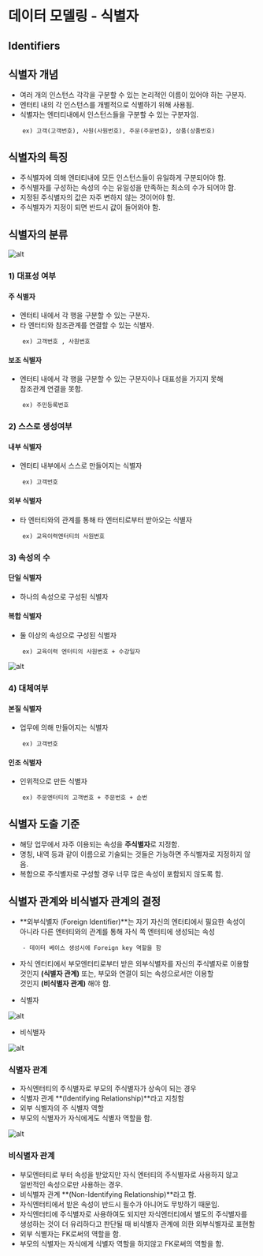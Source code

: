 데이터 모델링 - 식별자
============

## Identifiers

## 식별자 개념

* 여러 개의 인스턴스 각각을 구분할 수 있는 논리적인 이름이 있어야 하는 구분자.
* 엔터티 내의 각 인스턴스를 개별적으로 식별하기 위해 사용됨.
* 식별자는 엔터티내에서 인스턴스들을 구분할 수 있는 구분자임.

```
    ex) 고객(고객번호), 사원(사원번호), 주문(주문번호), 상품(상품번호)
```

## 식별자의 특징

* 주식별자에 의해 엔터티내에 모든 인스턴스들이 유일하게 구분되어야 함.
* 주식별자를 구성하는 속성의 수는 유일성을 만족하는 최소의 수가 되어야 함.
* 지정된 주식별자의 값은 자주 변하지 않는 것이어야 함.
* 주식별자가 지정이 되면 반드시 값이 들어와야 함.

## 식별자의 분류

![alt](/assets/images/post/Database/sql/64.png)

### 1) 대표성 여부

#### 주 식별자

* 엔터티 내에서 각 행을 구분할 수 있는 구분자.
* 타 엔터티와 참조관계를 연결할 수 있는 식별자.

```
    ex) 고객번호 , 사원번호
```

#### 보조 식별자

* 엔터티 내에서 각 행을 구분할 수 있는 구분자이나 대표성을 가지지 못해   
  참조관계 연결을 못함.

```
    ex) 주민등록번호
```

### 2) 스스로 생성여부

#### 내부 식별자

* 엔터티 내부에서 스스로 만들어지는 식별자 

```
    ex) 고객번호
```

#### 외부 식별자

* 타 엔터티와의 관계를 통해 타 엔터티로부터 받아오는 식별자

```
    ex) 교육이력엔터티의 사원번호 
```

### 3) 속성의 수

#### 단일 식별자 

* 하나의 속성으로 구성된 식별자

#### 복합 식별자

* 둘 이상의 속성으로 구성된 식별자

```
    ex) 교육이력 엔터티의 사원번호 + 수강일자
```

![alt](/assets/images/post/Database/sql/65.png)

### 4) 대체여부

#### 본질 식별자

* 업무에 의해 만들어지는 식별자

```
    ex) 고객번호
```

#### 인조 식별자

* 인위적으로 만든 식별자

```
    ex) 주문엔터티의 고객번호 + 주문번호 + 순번
```


## 식별자 도출 기준

* 해당 업무에서 자주 이용되는 속성을 **주식별자**로 지정함.
* 명칭, 내역 등과 같이 이름으로 기술되는 것들은 가능하면 주식별자로 지정하지 않음.
* 복합으로 주식별자로 구성할 경우 너무 많은 속성이 포함되지 않도록 함.

## 식별자 관계와 비식별자 관계의 결정

* **외부식별자 (Foreign Identifier)**는 자기 자신의 엔터티에서 필요한 속성이  
  아니라 다른 엔터티와의 관계를 통해 자식 쪽 엔터티에 생성되는 속성

```
    - 데이터 베이스 생성시에 Foreign key 역할을 함
```

* 자식 엔터티에서 부모엔터티로부터 받은 외부식별자를 자신의 주식별자로 이용할  
  것인지 **(식별자 관계)** 또는, 부모와 연결이 되는 속성으로서만 이용할  
  것인지 **(비식별자 관계)** 해야 함.

* 식별자

![alt](/assets/images/post/Database/sql/66.png)

* 비식별자

![alt](/assets/images/post/Database/sql/67.png)

### 식별자 관계

* 자식엔터티의 주식별자로 부모의 주식별자가 상속이 되는 경우
* 식별자 관계 **(Identifying Relationship)**라고 지칭함
* 외부 식별자의 주 식별자 역할
* 부모의 식별자가 자식에게도 식별자 역할을 함.

![alt](/assets/images/post/Database/sql/68.png)


### 비식별자 관계

* 부모엔터티로 부터 속성을 받았지만 자식 엔터티의 주식별자로 사용하지 않고  
  일반적인 속성으로만 사용하는 경우.
* 비식별자 관계 **(Non-Identifying Relationship)**라고 함.
* 자식엔터티에서 받은 속성이 반드시 필수가 아니어도 무방하기 때문임.
* 자식엔터티에 주식별자로 사용하여도 되지만 자식엔터티에서 별도의 주식별자를  
  생성하는 것이 더 유리하다고 판단될 때 비식별자 관계에 의한 외부식별자로 표현함
* 외부 식별자는 FK로써의 역할을 함.
* 부모의 식별자는 자식에게 식별자 역할을 하지않고 FK로써의 역할을 함.



